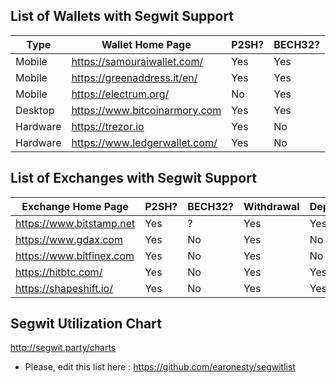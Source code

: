 ## List of Wallets with Segwit Support

Type | Wallet Home Page | P2SH? | BECH32?
---------- | ------------ | ------------- | --------------
Mobile | <https://samouraiwallet.com/> | Yes | Yes
Mobile | <https://greenaddress.it/en/> | Yes | Yes
Mobile | <https://electrum.org/> | No | Yes
Desktop | <https://www.bitcoinarmory.com> | Yes | Yes
Hardware | <https://trezor.io> | Yes | No
Hardware | <https://www.ledgerwallet.com/> | Yes | No


## List of Exchanges with Segwit  Support

Exchange Home Page | P2SH? | BECH32? | Withdrawal | Deposit
------------ | ------------- | -------------- | -------- | --------
<https://www.bitstamp.net> | Yes | ? | Yes | Yes
<https://www.gdax.com> | Yes | No | Yes | No
<https://www.bitfinex.com> | Yes | No | Yes | No
<https://hitbtc.com/> | Yes | No | Yes | Yes
<https://shapeshift.io/> | Yes | No | Yes | Yes

## Segwit Utilization Chart

<http://segwit.party/charts>

* Please, edit this list here : https://github.com/earonesty/segwitlist
